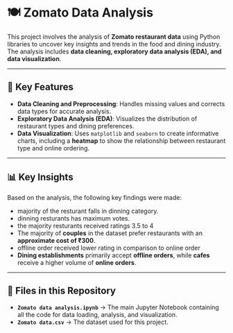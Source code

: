 # 🍽️ Zomato Data Analysis

This project involves the analysis of **Zomato restaurant data** using Python libraries to uncover key insights and trends in the food and dining industry. The analysis includes **data cleaning, exploratory data analysis (EDA), and data visualization**.

---

## 🔑 Key Features
- **Data Cleaning and Preprocessing**: Handles missing values and corrects data types for accurate analysis.  
- **Exploratory Data Analysis (EDA)**: Visualizes the distribution of restaurant types and dining preferences.  
- **Data Visualization**: Uses `matplotlib` and `seaborn` to create informative charts, including a **heatmap** to show the relationship between restaurant type and online ordering.  

---

## 📊 Key Insights
Based on the analysis, the following key findings were made:

-  majority of the resturant falls in dinning category.
-  dinning resturants has maximum votes.
-  the majority resturants received ratings 3.5 to 4
- The majority of **couples** in the dataset prefer restaurants with an **approximate cost of ₹300**.
- offline order received lower rating in comparison to online order
- **Dining establishments** primarily accept **offline orders**, while **cafes** receive a higher volume of **online orders**.  

---

## 📂 Files in this Repository
- **`Zomato data analysis.ipynb`** → The main Jupyter Notebook containing all the code for data loading, analysis, and visualization.  
- **`Zomato data.csv`** → The dataset used for this project.  


